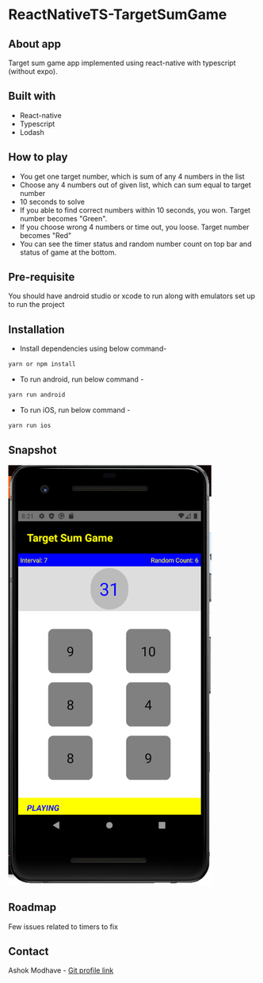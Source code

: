 # ReactNativeTS-TargetSumGame

## About app

Target sum game app implemented using react-native with typescript (without expo).

## Built with

- React-native
- Typescript
- Lodash

## How to play

- You get one target number, which is sum of any 4 numbers in the list
- Choose any 4 numbers out of given list, which can sum equal to target number
- 10 seconds to solve
- If you able to find correct numbers within 10 seconds, you won. Target number becomes "Green".
- If you choose wrong 4 numbers or time out, you loose. Target number becomes "Red"
- You can see the timer status and random number count on top bar and status of game at the bottom.

## Pre-requisite

You should have android studio or xcode to run along with emulators set up to run the project

## Installation

- Install dependencies using below command-

```sh
yarn or npm install
```

- To run android, run below command -

```sh
yarn run android
```

- To run iOS, run below command -

```sh
yarn run ios
```

## Snapshot

![image](assets/images/GameScreen.png)

## Roadmap

Few issues related to timers to fix

## Contact

Ashok Modhave - [Git profile link](https://github.com/AshokModhave143/)
